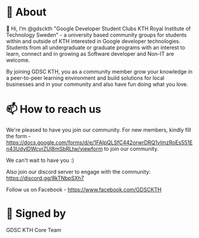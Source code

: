 # 💞️ About
👋 Hi, I’m @gdsckth "Google Developer Student Clubs KTH Royal Institute of Technology Sweden" - a university based community groups for students within and outside of KTH interested in Google developer technologies. Students from all undergraduate or graduate programs with an interest to learn, connect and in growing as Software developer and Non-IT are welcome.

By joining GDSC KTH, you as a community member grow your knowledge in a peer-to-peer learning environment and build solutions for local businesses and in your community and also have fun doing what you love.

# 📫 How to reach us
We're pleased to have you join our community.
For new members, kindly fill the form - https://docs.google.com/forms/d/e/1FAIpQLSfC442orwrDRQ1vImzRoEs551En43UdylDWcvrZUl8mSbRLtw/viewform to join our community.

We can't wait to have you :)

Also join our discord server to engage with the community: https://discord.gg/8kTNbpSXh7

Follow us on Facebook - https://www.facebook.com/GDSCKTH

# 👀 Signed by
GDSC KTH Core Team
